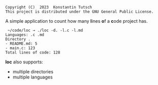 ```
Copyright (C)  2023  Konstantin Tutsch
This project is distributed under the GNU General Public License.
```
A simple application to count how many **l**ines **o**f a **c**ode project has.

```
 ~/code/loc → ./loc -d. -l.c -l.md
Languages: .c .md
Directory .
- README.md: 5
- main.c: 123
Total lines of code: 128
```

**loc** also supports:
- multiple directories
- multiple languages
